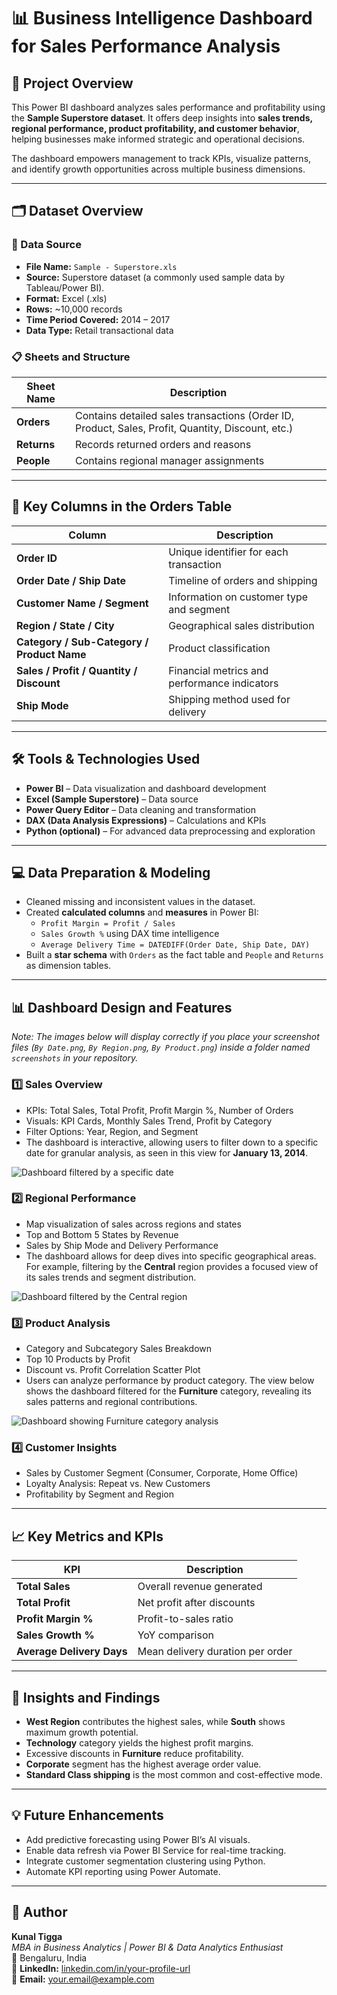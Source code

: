 # 📊 Business Intelligence Dashboard for Sales Performance Analysis

## 🧾 Project Overview
This Power BI dashboard analyzes sales performance and profitability using the **Sample Superstore dataset**. It offers deep insights into **sales trends, regional performance, product profitability, and customer behavior**, helping businesses make informed strategic and operational decisions.

The dashboard empowers management to track KPIs, visualize patterns, and identify growth opportunities across multiple business dimensions.

---

## 🗂️ Dataset Overview

### 📘 Data Source
- **File Name:** `Sample - Superstore.xls`
- **Source:** Superstore dataset (a commonly used sample data by Tableau/Power BI).
- **Format:** Excel (.xls)
- **Rows:** ~10,000 records
- **Time Period Covered:** 2014 – 2017
- **Data Type:** Retail transactional data

### 📋 Sheets and Structure
| Sheet Name | Description |
|-------------|-------------|
| **Orders** | Contains detailed sales transactions (Order ID, Product, Sales, Profit, Quantity, Discount, etc.) |
| **Returns** | Records returned orders and reasons |
| **People** | Contains regional manager assignments |

---

## 🧮 Key Columns in the Orders Table
| Column | Description |
|---------|-------------|
| **Order ID** | Unique identifier for each transaction |
| **Order Date / Ship Date** | Timeline of orders and shipping |
| **Customer Name / Segment** | Information on customer type and segment |
| **Region / State / City** | Geographical sales distribution |
| **Category / Sub-Category / Product Name** | Product classification |
| **Sales / Profit / Quantity / Discount** | Financial metrics and performance indicators |
| **Ship Mode** | Shipping method used for delivery |

---

## 🛠️ Tools & Technologies Used
- **Power BI** – Data visualization and dashboard development
- **Excel (Sample Superstore)** – Data source
- **Power Query Editor** – Data cleaning and transformation
- **DAX (Data Analysis Expressions)** – Calculations and KPIs
- **Python (optional)** – For advanced data preprocessing and exploration

---

## 💻 Data Preparation & Modeling
- Cleaned missing and inconsistent values in the dataset.
- Created **calculated columns** and **measures** in Power BI:
  - `Profit Margin = Profit / Sales`
  - `Sales Growth %` using DAX time intelligence
  - `Average Delivery Time = DATEDIFF(Order Date, Ship Date, DAY)`
- Built a **star schema** with `Orders` as the fact table and `People` and `Returns` as dimension tables.

---

## 📊 Dashboard Design and Features

*Note: The images below will display correctly if you place your screenshot files (`By Date.png`, `By Region.png`, `By Product.png`) inside a folder named `screenshots` in your repository.*

### 1️⃣ Sales Overview
- KPIs: Total Sales, Total Profit, Profit Margin %, Number of Orders
- Visuals: KPI Cards, Monthly Sales Trend, Profit by Category
- Filter Options: Year, Region, and Segment
- The dashboard is interactive, allowing users to filter down to a specific date for granular analysis, as seen in this view for **January 13, 2014**.

![Dashboard filtered by a specific date](./screenshots/By%20Date.png)

### 2️⃣ Regional Performance
- Map visualization of sales across regions and states
- Top and Bottom 5 States by Revenue
- Sales by Ship Mode and Delivery Performance
- The dashboard allows for deep dives into specific geographical areas. For example, filtering by the **Central** region provides a focused view of its sales trends and segment distribution.

![Dashboard filtered by the Central region](./screenshots/By%20Region.png)

### 3️⃣ Product Analysis
- Category and Subcategory Sales Breakdown
- Top 10 Products by Profit
- Discount vs. Profit Correlation Scatter Plot
- Users can analyze performance by product category. The view below shows the dashboard filtered for the **Furniture** category, revealing its sales patterns and regional contributions.

![Dashboard showing Furniture category analysis](./screenshots/By%20Product.png)

### 4️⃣ Customer Insights
- Sales by Customer Segment (Consumer, Corporate, Home Office)
- Loyalty Analysis: Repeat vs. New Customers
- Profitability by Segment and Region

---

## 📈 Key Metrics and KPIs
| KPI | Description |
|------|--------------|
| **Total Sales** | Overall revenue generated |
| **Total Profit** | Net profit after discounts |
| **Profit Margin %** | Profit-to-sales ratio |
| **Sales Growth %** | YoY comparison |
| **Average Delivery Days** | Mean delivery duration per order |

---

## 🚀 Insights and Findings
- **West Region** contributes the highest sales, while **South** shows maximum growth potential.
- **Technology** category yields the highest profit margins.
- Excessive discounts in **Furniture** reduce profitability.
- **Corporate** segment has the highest average order value.
- **Standard Class shipping** is the most common and cost-effective mode.

---

## 💡 Future Enhancements
- Add predictive forecasting using Power BI’s AI visuals.
- Enable data refresh via Power BI Service for real-time tracking.
- Integrate customer segmentation clustering using Python.
- Automate KPI reporting using Power Automate.

---

## 👤 Author
**Kunal Tigga**
<br>_MBA in Business Analytics | Power BI & Data Analytics Enthusiast_
<br>📍 Bengaluru, India
<br>🔗 **LinkedIn:** [linkedin.com/in/your-profile-url](https://www.linkedin.com/in/your-profile-url)
<br>📧 **Email:** [your.email@example.com](mailto:your.email@example.com)
